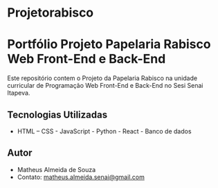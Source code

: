 # Projetorabisco
# Portfólio Projeto Papelaria Rabisco Web Front-End e Back-End
Este repositório contem o Projeto da Papelaria Rabisco na unidade curricular de Programação Web Front-End e Back-End no Sesi Senai Itapeva.
  
## Tecnologias Utilizadas
- HTML – CSS - JavaScript - Python - React - Banco de dados
  
## Autor
- Matheus Almeida de Souza
- Contato: matheus.almeida.senai@gmail.com
